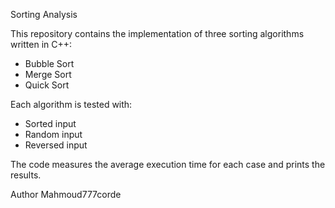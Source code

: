  Sorting Analysis

This repository contains the implementation of three sorting algorithms written in C++:

- Bubble Sort
- Merge Sort
- Quick Sort

Each algorithm is tested with:
- Sorted input 
- Random input 
- Reversed input 

The code measures the average execution time for each case and prints the results.

Author
Mahmoud777corde
